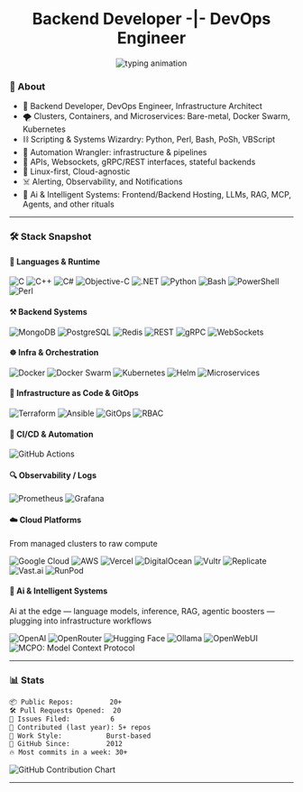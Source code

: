 <br>
<h1 align="center">  
Backend Developer -|- DevOps Engineer
</h1>

<p align="center">
  <img src="https://readme-typing-svg.demolab.com?font=Fira+Code&weight=300&size=16&pause=1000&color=CCCCCC&background=00000000&center=true&vCenter=true&width=600&height=35&lines=%E2%96%88+automating+the+void;%E2%96%88+orchestrating+chaos&cursor=_&repeat=true" alt="typing animation" />
</p>

### 🧠 About 

- 🧱 Backend Developer, DevOps Engineer, Infrastructure Architect  
- 🌪️ Clusters, Containers, and Microservices: Bare-metal, Docker Swarm, Kubernetes
- ⛓️ Scripting & Systems Wizardry: Python, Perl, Bash, PoSh, VBScript  
- 🔁 Automation Wrangler: infrastructure & pipelines
- 🚧 APIs, Websockets, gRPC/REST interfaces, stateful backends
- 🧬 Linux-first, Cloud-agnostic
- ☠️ Alerting, Observability, and Notifications
- 🧠 Ai & Intelligent Systems: Frontend/Backend Hosting, LLMs, RAG, MCP, Agents, and other rituals

---

### 🛠️ Stack Snapshot

#### 🧩 Languages & Runtime
![C](https://img.shields.io/badge/C-A8B9CC?style=for-the-badge&logo=c&logoColor=black)
![C++](https://img.shields.io/badge/C%2B%2B-00599C?style=for-the-badge&logo=c%2B%2B&logoColor=white)
![C#](https://img.shields.io/badge/C%23-239120?style=for-the-badge&logo=c-sharp&logoColor=white)
![Objective-C](https://img.shields.io/badge/Objective--C-438EFF?style=for-the-badge)
![.NET](https://img.shields.io/badge/.NET-512BD4?style=for-the-badge&logo=dotnet&logoColor=white)
![Python](https://img.shields.io/badge/Python-3776AB?style=for-the-badge&logo=python&logoColor=white)
![Bash](https://img.shields.io/badge/Bash-F7DF1E?style=for-the-badge&logo=bash&logoColor=black)
![PowerShell](https://img.shields.io/badge/PowerShell-3178C6?style=for-the-badge&logo=powershell&logoColor=white)
![Perl](https://img.shields.io/badge/Perl-39457E?style=for-the-badge&logo=perl&logoColor=white)


#### ⚒️ Backend Systems
![MongoDB](https://img.shields.io/badge/MongoDB-47A248?style=for-the-badge&logo=mongodb&logoColor=white)
![PostgreSQL](https://img.shields.io/badge/PostgreSQL-336791?style=for-the-badge&logo=postgresql&logoColor=white)
![Redis](https://img.shields.io/badge/Redis-DC382D?style=for-the-badge&logo=redis&logoColor=white)
![REST](https://img.shields.io/badge/REST-FF6F00?style=for-the-badge)
![gRPC](https://img.shields.io/badge/gRPC-0080FF?style=for-the-badge&logo=grpc&logoColor=white)
![WebSockets](https://img.shields.io/badge/WebSockets-010101?style=for-the-badge&logo=socketdotio&logoColor=white)

#### ☸️ Infra & Orchestration
![Docker](https://img.shields.io/badge/Docker-2496ED?style=for-the-badge&logo=docker&logoColor=white)
![Docker Swarm](https://img.shields.io/badge/Docker--Swarm-blue?style=for-the-badge&logo=docker&logoColor=white)
![Kubernetes](https://img.shields.io/badge/Kubernetes-326CE5?style=for-the-badge&logo=kubernetes&logoColor=white)
![Helm](https://img.shields.io/badge/Helm-0F1689?style=for-the-badge&logo=helm&logoColor=white)
![Microservices](https://img.shields.io/badge/Microservices-FF6F00?style=for-the-badge)

#### 🧬 Infrastructure as Code & GitOps
![Terraform](https://img.shields.io/badge/Terraform-623CE4?style=for-the-badge&logo=terraform&logoColor=white)
![Ansible](https://img.shields.io/badge/Ansible-000000?style=for-the-badge&logo=ansible&logoColor=white)
![GitOps](https://img.shields.io/badge/GitOps-FF6C37?style=for-the-badge)
![RBAC](https://img.shields.io/badge/K8s%20RBAC-326CE5?style=for-the-badge)

#### 🚀 CI/CD & Automation  
![GitHub Actions](https://img.shields.io/badge/GitHub%20Actions-2088FF?style=for-the-badge&logo=githubactions&logoColor=white)

#### 🔍 Observability / Logs
![Prometheus](https://img.shields.io/badge/Prometheus-E6522C?style=for-the-badge&logo=prometheus&logoColor=white)
![Grafana](https://img.shields.io/badge/Grafana-F46800?style=for-the-badge&logo=grafana&logoColor=white)
<!-- ![Loki](https://img.shields.io/badge/Loki-000?style=for-the-badge) -->


#### ☁️ Cloud Platforms  
From managed clusters to raw compute

![Google Cloud](https://img.shields.io/badge/Google%20Cloud-4285F4?style=for-the-badge&logo=googlecloud&logoColor=white)
![AWS](https://img.shields.io/badge/AWS-FF9900?style=for-the-badge&logo=amazonaws&logoColor=white)
![Vercel](https://img.shields.io/badge/Vercel-000000?style=for-the-badge&logo=vercel&logoColor=white)
![DigitalOcean](https://img.shields.io/badge/DigitalOcean-0080FF?style=for-the-badge&logo=digitalocean&logoColor=white)
![Vultr](https://img.shields.io/badge/Vultr-007BFC?style=for-the-badge&logo=vultr&logoColor=white)
![Replicate](https://img.shields.io/badge/Replicate-101010?style=for-the-badge&logo=data:image/svg+xml;base64,PHN2ZyB2aWV3Qm94PSIwIDAgMjczIDEwMCIgeG1sbnM9Imh0dHA6Ly93d3cudzMub3JnLzIwMDAvc3ZnIj48cGF0aCBkPSJNMCAxMDB2LTIuMzhjMC00Ny40NSA1Ny40OCA5LjcxIDk1Ljg5LTE0LjAyQzEzNC40OSA1NC45NiAxMTEuNzYgMjcuMTIgMTE1LjgxIDBjMjUuMS0yLjMyIDUwLjIxIDQ2LjI3IDcwLjYyIDY2LjY4IDU3LjQ4LTQuMTQgODAuMjEgMjIuNCA4Ni4yMiAzMy4zMi01MC4yMSA4LjI2LTg1LjkgNDYuNC0xMDIuODggNzUuMzN6IiBmaWxsPSIjMDBmZjNjIi8+PC9zdmc+&logoColor=white)
![Vast.ai](https://img.shields.io/badge/Vast.ai-222222?style=for-the-badge&logoColor=white)
![RunPod](https://img.shields.io/badge/RunPod.io-111111?style=for-the-badge&logoColor=white)


#### 🧠 Ai & Intelligent Systems  
Ai at the edge — language models, inference, RAG, agentic boosters — plugging into infrastructure workflows

![OpenAI](https://img.shields.io/badge/OpenAI-412991?style=for-the-badge&logo=openai&logoColor=white)
![OpenRouter](https://img.shields.io/badge/OpenRouter-000000?style=for-the-badge&logo=openai&logoColor=white)
![Hugging Face](https://img.shields.io/badge/HuggingFace-FECC00?style=for-the-badge&logo=huggingface&logoColor=black)
![Ollama](https://img.shields.io/badge/Ollama-grey?style=for-the-badge&logo=ollama&logoColor=white)
![OpenWebUI](https://img.shields.io/badge/OpenWebUI-000000?style=for-the-badge&logo=data:image/svg+xml;base64,PHN2ZyBmaWxsPSIjZmZmIiB4bWxucz0iaHR0cDovL3d3dy53My5vcmcvMjAwMC9zdmciIHdpZHRoPSI0OC41IiBoZWlnaHQ9IjQ4LjUiIHZpZXdCb3g9IjAgMCA1Ni4wNiA1Ni4wNiI+PHBhdGggZD0iTTI4IDBBMjggMjggMCAxMDAgMjggNTYgMjggMCAwMDAgMjhaIi8+PHBhdGggZD0iTTMzLjM1IDI3LjE2bC01LjQ2LTMuMTYtNS40NiAzLjE2djYuMzJsNS40NiAzLjE2IDUuNDYtMy4xNnoiLz48L3N2Zz4=)
![MCPO: Model Context Protocol](https://img.shields.io/badge/MCPO-000000?style=for-the-badge&logo=anthropic&logoColor=white)


---

### 📊 Stats

```txt
📦 Public Repos:         20+
🛠️ Pull Requests Opened:  20
🐛 Issues Filed:          6
🔄 Contributed (last year): 5+ repos
🧠 Work Style:           Burst-based
📅 GitHub Since:         2012
🔥 Most commits in a week: 30+
```
<p align="left">
  <img src="https://ghchart.rshah.org/03001C/JackieTreeh0rn" alt="GitHub Contribution Chart"/>
</p>

---